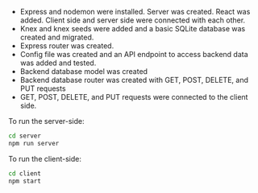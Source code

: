 * Express and nodemon were installed. Server was created. React was added. Client side and server side were connected with each other.
* Knex and knex seeds were added and a basic SQLite database was created and migrated.
* Express router was created.
* Config file was created and an API endpoint to access backend data was added and tested.
* Backend database model was created
* Backend database router was created with GET, POST, DELETE, and PUT requests
* GET, POST, DELETE, and PUT requests were connected to the client side.

To run the server-side:
```bash
cd server
npm run server
```

To run the client-side:
```bash
cd client
npm start
```